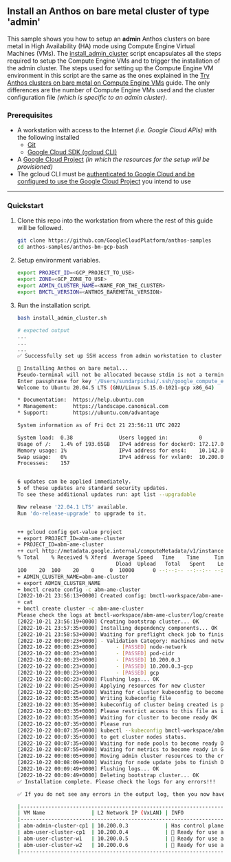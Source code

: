 ## Install an Anthos on bare metal cluster of type 'admin'

This sample shows you how to setup an **admin** Anthos clusters on bare metal
in High Availability (HA) mode using Compute Engine Virtual Machines (VMs). The
[install_admin_cluster](/anthos-bm-gcp-bash/install_admin_cluster.sh) script
encapsulates all the steps required to setup the Compute Engine VMs and to
trigger the installation of the admin cluster. The steps used for setting up the
Compute Engine VM environment in this script are the same as the ones explained
in the [Try Anthos clusters on bare metal on Compute Engine VMs](https://cloud.google.com/anthos/clusters/docs/bare-metal/latest/try/gce-vms) guide. The only differences are the number
of Compute Engine VMs used and the cluster configuration file
_(which is specific to an admin cluster)_.

### Prerequisites

- A workstation with access to the Internet _(i.e. Google Cloud APIs)_ with the following installed
  - [Git](https://git-scm.com/)
  - [Google Cloud SDK (gcloud CLI)](https://cloud.google.com/sdk/docs/install)
- A [Google Cloud Project](https://console.cloud.google.com/cloud-resource-manager?_ga=2.187862184.1029435410.1614837439-1338907320.1614299892) _(in which the resources for the setup will be provisioned)_
- The gcloud CLI must be [authenticated to Google Cloud and be configured to use
  the Google Cloud Project](https://cloud.google.com/sdk/gcloud/reference/init) you intend to use
---
### Quickstart

1. Clone this repo into the workstation from where the rest of this guide will
   be followed.

    ```sh
    git clone https://github.com/GoogleCloudPlatform/anthos-samples
    cd anthos-samples/anthos-bm-gcp-bash
    ```

2. Setup environment variables.
    ```sh
    export PROJECT_ID=<GCP_PROJECT_TO_USE>
    export ZONE=<GCP_ZONE_TO_USE>
    export ADMIN_CLUSTER_NAME=<NAME_FOR_THE_CLUSTER>
    export BMCTL_VERSION=<ANTHOS_BAREMETAL_VERSION>

    ```

3. Run the installation script.

    ```sh
    bash install_admin_cluster.sh
    ```
    ```sh
    # expected output
    ...
    ...
    ...
    ✅ Successfully set up SSH access from admin workstation to cluster node VMs.

    🔄 Installing Anthos on bare metal...
    Pseudo-terminal will not be allocated because stdin is not a terminal.
    Enter passphrase for key '/Users/sundarpichai/.ssh/google_compute_engine':
    Welcome to Ubuntu 20.04.5 LTS (GNU/Linux 5.15.0-1021-gcp x86_64)

    * Documentation:  https://help.ubuntu.com
    * Management:     https://landscape.canonical.com
    * Support:        https://ubuntu.com/advantage

    System information as of Fri Oct 21 23:56:11 UTC 2022

    System load:  0.38               Users logged in:          0
    Usage of /:   1.4% of 193.65GB   IPv4 address for docker0: 172.17.0.1
    Memory usage: 1%                 IPv4 address for ens4:    10.142.0.2
    Swap usage:   0%                 IPv4 address for vxlan0:  10.200.0.2
    Processes:    157


    6 updates can be applied immediately.
    5 of these updates are standard security updates.
    To see these additional updates run: apt list --upgradable

    New release '22.04.1 LTS' available.
    Run 'do-release-upgrade' to upgrade to it.


    ++ gcloud config get-value project
    + export PROJECT_ID=abm-ame-cluster
    + PROJECT_ID=abm-ame-cluster
    ++ curl http://metadata.google.internal/computeMetadata/v1/instance/attributes/cluster_id -H 'Metadata-Flavor: Google'
    % Total    % Received % Xferd  Average Speed   Time    Time     Time  Current
                                    Dload  Upload   Total   Spent    Left  Speed
    100    20  100    20    0     0  10000      0 --:--:-- --:--:-- --:--:-- 10000
    + ADMIN_CLUSTER_NAME=abm-ame-cluster
    + export ADMIN_CLUSTER_NAME
    + bmctl create config -c abm-ame-cluster
    [2022-10-21 23:56:13+0000] Created config: bmctl-workspace/abm-ame-cluster/abm-ame-cluster.yaml
    + cat
    + bmctl create cluster -c abm-ame-cluster
    Please check the logs at bmctl-workspace/abm-ame-cluster/log/create-cluster-20221021-235613/create-cluster.log
    [2022-10-21 23:56:19+0000] Creating bootstrap cluster... OK
    [2022-10-21 23:57:35+0000] Installing dependency components... OK
    [2022-10-21 23:58:53+0000] Waiting for preflight check job to finish... OK
    [2022-10-22 00:00:23+0000] - Validation Category: machines and network
    [2022-10-22 00:00:23+0000]      - [PASSED] node-network
    [2022-10-22 00:00:23+0000]      - [PASSED] pod-cidr
    [2022-10-22 00:00:23+0000]      - [PASSED] 10.200.0.3
    [2022-10-22 00:00:23+0000]      - [PASSED] 10.200.0.3-gcp
    [2022-10-22 00:00:23+0000]      - [PASSED] gcp
    [2022-10-22 00:00:23+0000] Flushing logs... OK
    [2022-10-22 00:00:25+0000] Applying resources for new cluster
    [2022-10-22 00:00:25+0000] Waiting for cluster kubeconfig to become ready OK
    [2022-10-22 00:03:35+0000] Writing kubeconfig file
    [2022-10-22 00:03:35+0000] kubeconfig of cluster being created is present at bmctl-workspace/abm-ame-cluster/abm-ame-cluster-kubeconfig
    [2022-10-22 00:03:35+0000] Please restrict access to this file as it contains authentication credentials of your cluster.
    [2022-10-22 00:03:35+0000] Waiting for cluster to become ready OK
    [2022-10-22 00:07:35+0000] Please run
    [2022-10-22 00:07:35+0000] kubectl --kubeconfig bmctl-workspace/abm-ame-cluster/abm-ame-cluster-kubeconfig get nodes
    [2022-10-22 00:07:35+0000] to get cluster nodes status.
    [2022-10-22 00:07:35+0000] Waiting for node pools to become ready OK
    [2022-10-22 00:07:55+0000] Waiting for metrics to become ready in GCP OK
    [2022-10-22 00:08:05+0000] Moving admin cluster resources to the created admin cluster
    [2022-10-22 00:08:09+0000] Waiting for node update jobs to finish OK
    [2022-10-22 00:09:49+0000] Flushing logs... OK
    [2022-10-22 00:09:49+0000] Deleting bootstrap cluster... OK
    ✅ Installation complete. Please check the logs for any errors!!!

    ✅ If you do not see any errors in the output log, then you now have the following setup:

    |---------------------------------------------------------------------------------------------------------|
    | VM Name               | L2 Network IP (VxLAN) | INFO                                                    |
    |---------------------------------------------------------------------------------------------------------|
    | abm-admin-cluster-cp1 | 10.200.0.3            | Has control plane of admin cluster running inside       |
    | abm-user-cluster-cp1  | 10.200.0.4            | 🌟 Ready for use as control plane for the user cluster  |
    | abm-user-cluster-w1   | 10.200.0.5            | 🌟 Ready for use as worker for the user cluster         |
    | abm-user-cluster-w2   | 10.200.0.6            | 🌟 Ready for use as worker for the user cluster         |
    |---------------------------------------------------------------------------------------------------------|
    ```
